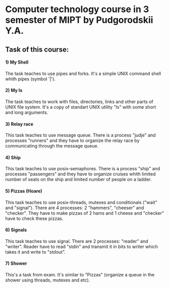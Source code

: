 # Computer technology course in 3 semester of MIPT by Pudgorodskii Y.A.
## Task of this course:
#### 1) My Shell
The task teaches to use pipes and forks. It's a simple UNIX command shell whith pipes (symbol '|').
#### 2) My ls
The task teaches to work with files, directories, links and other parts of UNIX file system. It's a copy of standart UNIX utility
"ls" with some short and long arguments.
#### 3) Relay race
This task teaches to use message queue. There is a process "judje" and processes "runners" and they have to organize the relay 
race by communicating through the message queue.
#### 4) Ship
This task teaches to use posix-semaphores. There is a process "ship" and processes "passengers" and they have to organize cruises
whith limited number of seats on the ship and limited number of people on a ladder.
#### 5) Pizzas (Hoare)
This task teaches to use posix-threads, mutexes and conditionals ("wait" and "signal"). There are 4 processes: 2 "hammers",
"cheeser" and "checker". They have to make pizzas of 2 hams and 1 cheese and "checker" have to check these pizzas.
#### 6) Signals
This task teaches to use signal. There are 2 processes: "reader" and "writer". Reader have to read "stdin" and transmit 
it in bits to writer which takes it and write to "stdout".
#### 7) Shower
This's a task from exam. It's similar to "Pizzas" (organize a queue in the shower using threads, mutexes and etc).

